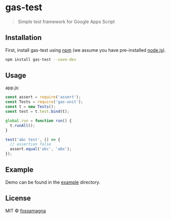 # gas-test

> Simple test framework for Google Apps Script

## Installation

First, install gas-test using [npm](https://www.npmjs.com/) (we assume you have pre-installed [node.js](https://nodejs.org/)).

```sh
npm install gas-test --save-dev
```

## Usage

app.js:
```js
const assert = require('assert');
const Tests = require('gas-unit');
const t = new Tests();
const test = t.test.bind(t);

global.run = function run() {
  t.runAll();
}

test('abc test', () => {
  // assertion false
  assert.equal('abc', 'abx');
});
```

## Example

Demo can be found in the [example](https://github.com/fossamagna/gas-test/tree/master/examples) directory.

## License

MIT © [fossamagna](https://github.com/fossamagna)
